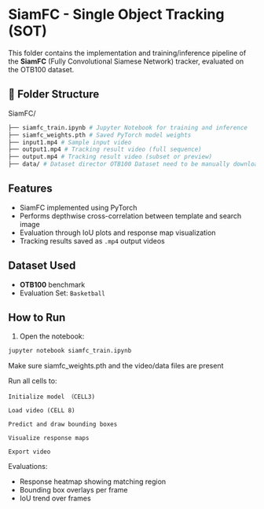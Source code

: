 # SiamFC - Single Object Tracking (SOT)

This folder contains the implementation and training/inference pipeline of the **SiamFC** (Fully Convolutional Siamese Network) tracker, evaluated on the OTB100 dataset.

## 📁 Folder Structure

SiamFC/
 ```bash
├── siamfc_train.ipynb # Jupyter Notebook for training and inference
├── siamfc_weights.pth # Saved PyTorch model weights
├── input1.mp4 # Sample input video
├── output1.mp4 # Tracking result video (full sequence)
├── output.mp4 # Tracking result video (subset or preview)
├── data/ # Dataset director OTB100 Dataset need to be manually download through (https://opendatalab.com/OpenDataLab/OTB100)
 ```



## Features

- SiamFC implemented using PyTorch
- Performs depthwise cross-correlation between template and search image
- Evaluation through IoU plots and response map visualization
- Tracking results saved as `.mp4` output videos

## Dataset Used

- **OTB100** benchmark
- Evaluation Set: `Basketball`



## How to Run

1. Open the notebook:
 ```bash
 jupyter notebook siamfc_train.ipynb
  ```
Make sure siamfc_weights.pth and the video/data files are present

Run all cells to:
 ```
Initialize model （CELL3)

Load video (CELL 8)

Predict and draw bounding boxes

Visualize response maps

Export video
 ```
 Evaluations: 


- Response heatmap showing matching region
- Bounding box overlays per frame
- IoU trend over frames

